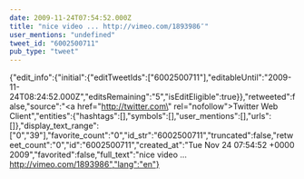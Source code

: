 ```yaml
---
date: 2009-11-24T07:54:52.000Z
title: "nice video ... http://vimeo.com/1893986″"
user_mentions: "undefined"
tweet_id: "6002500711"
pub_type: "tweet"
---
```

{"edit_info":{"initial":{"editTweetIds":["6002500711"],"editableUntil":"2009-11-24T08:24:52.000Z","editsRemaining":"5","isEditEligible":true}},"retweeted":false,"source":"<a href=\"http://twitter.com\" rel=\"nofollow\">Twitter Web Client</a>","entities":{"hashtags":[],"symbols":[],"user_mentions":[],"urls":[]},"display_text_range":["0","39"],"favorite_count":"0","id_str":"6002500711","truncated":false,"retweet_count":"0","id":"6002500711","created_at":"Tue Nov 24 07:54:52 +0000 2009","favorited":false,"full_text":"nice video ... http://vimeo.com/1893986","lang":"en"}
